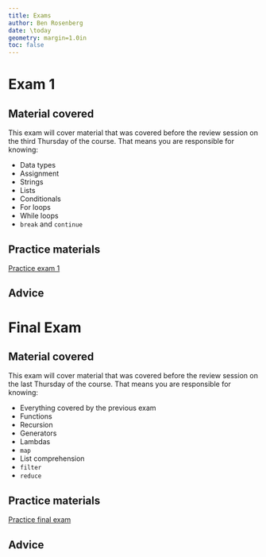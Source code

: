 ```yaml
---
title: Exams
author: Ben Rosenberg
date: \today
geometry: margin=1.0in
toc: false
---
```


# Exam 1

## Material covered

This exam will cover material that was covered before the review session on the third Thursday of the course. That means you are responsible for knowing:

 - Data types
 - Assignment
 - Strings
 - Lists
 - Conditionals
 - For loops
 - While loops
 - `break` and `continue`

## Practice materials

[Practice exam 1](practice_exam_1)

## Advice

# Final Exam 

## Material covered

This exam will cover material that was covered before the review session on the last Thursday of the course. That means you are responsible for knowing:

 - Everything covered by the previous exam
 - Functions
 - Recursion
 - Generators
 - Lambdas
 - `map`
 - List comprehension
 - `filter`
 - `reduce`

## Practice materials

[Practice final exam](practice_final_exam)

## Advice